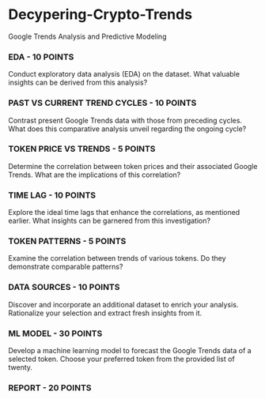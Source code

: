 # Decypering-Crypto-Trends
Google Trends Analysis and Predictive Modeling


### EDA - 10 POINTS
Conduct exploratory data analysis (EDA) on the dataset. What valuable insights can be derived from this analysis?

### PAST VS CURRENT TREND CYCLES - 10 POINTS
Contrast present Google Trends data with those from preceding cycles. What does this comparative analysis unveil regarding the ongoing cycle?

### TOKEN PRICE VS TRENDS - 5 POINTS
Determine the correlation between token prices and their associated Google Trends. What are the implications of this correlation?

### TIME LAG - 10 POINTS
Explore the ideal time lags that enhance the correlations, as mentioned earlier. What insights can be garnered from this investigation?

### TOKEN PATTERNS - 5 POINTS
Examine the correlation between trends of various tokens. Do they demonstrate comparable patterns?

### DATA SOURCES - 10 POINTS
Discover and incorporate an additional dataset to enrich your analysis. Rationalize your selection and extract fresh insights from it.

### ML MODEL - 30 POINTS
Develop a machine learning model to forecast the Google Trends data of a selected token. Choose your preferred token from the provided list of twenty.

### REPORT - 20 POINTS


